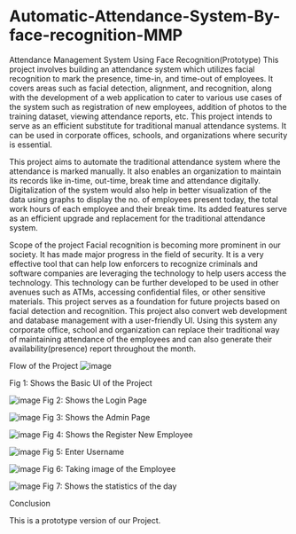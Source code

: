 # Automatic-Attendance-System-By-face-recognition-MMP
Attendance Management System Using Face Recognition(Prototype)
This project involves building an attendance system which utilizes facial recognition to mark the presence, time-in, and time-out of employees. It covers areas such as facial detection, alignment, and recognition, along with the development of a web application to cater to various use cases of the system such as registration of new employees, addition of photos to the training dataset, viewing attendance reports, etc. This project intends to serve as an efficient substitute for traditional manual attendance systems. It can be used in corporate offices, schools, and organizations where security is essential.

This project aims to automate the traditional attendance system where the attendance is marked manually. It also enables an organization to maintain its records like in-time, out-time, break time and attendance digitally. Digitalization of the system would also help in better visualization of the data using graphs to display the no. of employees present today, the total work hours of each employee and their break time. Its added features serve as an efficient upgrade and replacement for the traditional attendance system.

Scope of the project
Facial recognition is becoming more prominent in our society. It has made major progress in the field of security. It is a very effective tool that can help low enforcers to recognize criminals and software companies are leveraging the technology to help users access the technology. This technology can be further developed to be used in other avenues such as ATMs, accessing confidential files, or other sensitive materials. This project serves as a foundation for future projects based on facial detection and recognition. This project also convert web development and database management with a user-friendly UI. Using this system any corporate office, school and organization can replace their traditional way of maintaining attendance of the employees and can also generate their availability(presence) report throughout the month.

Flow of the Project
![image](https://github.com/kunalkrishan19/Automatic-Attendance-System-By-face-recognition-MMP/assets/145516112/f4912e81-434b-4667-a5b7-0568413c43b7)

Fig 1: Shows the Basic UI of the Project

![image](https://github.com/kunalkrishan19/Automatic-Attendance-System-By-face-recognition-MMP/assets/145516112/c205e6e7-5991-4b98-8d28-5943f4e12a3d)
Fig 2: Shows the Login Page 

![image](https://github.com/kunalkrishan19/Automatic-Attendance-System-By-face-recognition-MMP/assets/145516112/2bd792e4-7bde-4aba-adb0-619e01507473)
Fig 3: Shows the Admin Page

![image](https://github.com/kunalkrishan19/Automatic-Attendance-System-By-face-recognition-MMP/assets/145516112/e3942123-29f0-4589-90a1-90e29e6621e7)
Fig 4: Shows the Register New Employee

![image](https://github.com/kunalkrishan19/Automatic-Attendance-System-By-face-recognition-MMP/assets/145516112/de2b6f9b-42d4-4db3-859f-a13c009c125e)
Fig 5: Enter Username

![image](https://github.com/kunalkrishan19/Automatic-Attendance-System-By-face-recognition-MMP/assets/145516112/136253ed-b9a2-4817-a9d6-564a182b9f51)
Fig 6: Taking image of the Employee

![image](https://github.com/kunalkrishan19/Automatic-Attendance-System-By-face-recognition-MMP/assets/145516112/77bd4ca3-84b8-400e-95ba-90ac93414e5c)
Fig 7: Shows the statistics of the day

Conclusion

This is a prototype version of our Project.
